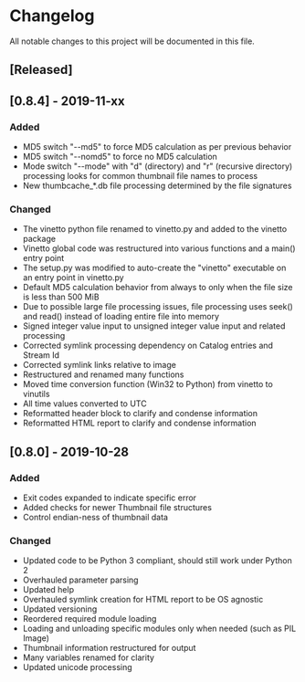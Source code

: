 # Changelog

All notable changes to this project will be documented in this file.

## [Released]

## [0.8.4] - 2019-11-xx

### Added

- MD5 switch "--md5" to force MD5 calculation as per previous behavior
- MD5 switch "--nomd5" to force no MD5 calculation
- Mode switch "--mode" with "d" (directory) and "r" (recursive directory) processing looks for common thumbnail file names to process
- New thumbcache_*.db file processing determined by the file signatures

### Changed

- The vinetto python file renamed to vinetto.py and added to the vinetto package
- Vinetto global code was restructured into various functions and a main() entry point
- The setup.py was modified to auto-create the "vinetto" executable on an entry point in vinetto.py
- Default MD5 calculation behavior from always to only when the file size is less than 500 MiB
- Due to possible large file processing issues, file processing uses seek() and read() instead of loading entire file into memory
- Signed integer value input to unsigned integer value input and related processing
- Corrected symlink processing dependency on Catalog entries and Stream Id
- Corrected symlink links relative to image
- Restructured and renamed many functions
- Moved time conversion function (Win32 to Python) from vinetto to vinutils
- All time values converted to UTC
- Reformatted header block to clarify and condense information
- Reformatted HTML report to clarify and condense information

## [0.8.0] - 2019-10-28

### Added

- Exit codes expanded to indicate specific error
- Added checks for newer Thumbnail file structures
- Control endian-ness of thumbnail data

### Changed

- Updated code to be Python 3 compliant, should still work under Python 2
- Overhauled parameter parsing
- Updated help
- Overhauled symlink creation for HTML report to be OS agnostic
- Updated versioning
- Reordered required module loading
- Loading and unloading specific modules only when needed (such as PIL Image)
- Thumbnail information restructured for output
- Many variables renamed for clarity
- Updated unicode processing
